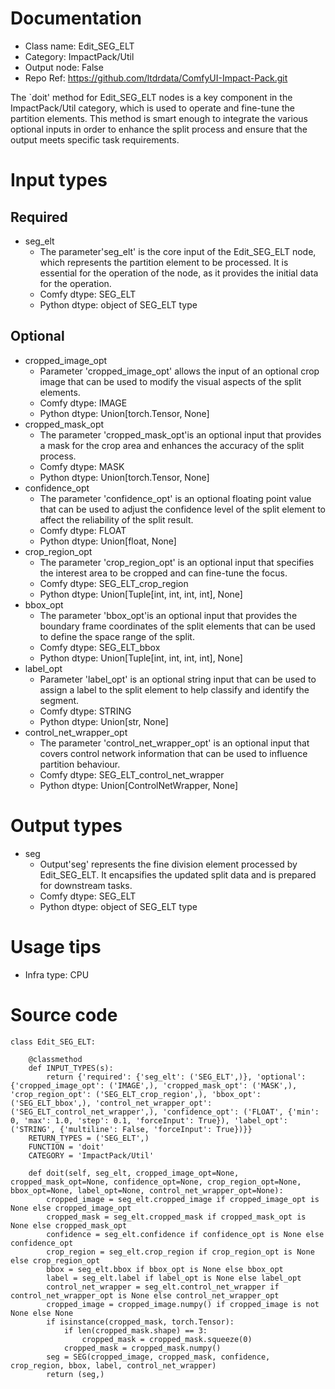# Documentation
- Class name: Edit_SEG_ELT
- Category: ImpactPack/Util
- Output node: False
- Repo Ref: https://github.com/ltdrdata/ComfyUI-Impact-Pack.git

The `doit' method for Edit_SEG_ELT nodes is a key component in the ImpactPack/Util category, which is used to operate and fine-tune the partition elements. This method is smart enough to integrate the various optional inputs in order to enhance the split process and ensure that the output meets specific task requirements.

# Input types
## Required
- seg_elt
    - The parameter'seg_elt' is the core input of the Edit_SEG_ELT node, which represents the partition element to be processed. It is essential for the operation of the node, as it provides the initial data for the operation.
    - Comfy dtype: SEG_ELT
    - Python dtype: object of SEG_ELT type
## Optional
- cropped_image_opt
    - Parameter 'cropped_image_opt' allows the input of an optional crop image that can be used to modify the visual aspects of the split elements.
    - Comfy dtype: IMAGE
    - Python dtype: Union[torch.Tensor, None]
- cropped_mask_opt
    - The parameter 'cropped_mask_opt'is an optional input that provides a mask for the crop area and enhances the accuracy of the split process.
    - Comfy dtype: MASK
    - Python dtype: Union[torch.Tensor, None]
- confidence_opt
    - The parameter 'confidence_opt' is an optional floating point value that can be used to adjust the confidence level of the split element to affect the reliability of the split result.
    - Comfy dtype: FLOAT
    - Python dtype: Union[float, None]
- crop_region_opt
    - The parameter 'crop_region_opt' is an optional input that specifies the interest area to be cropped and can fine-tune the focus.
    - Comfy dtype: SEG_ELT_crop_region
    - Python dtype: Union[Tuple[int, int, int, int], None]
- bbox_opt
    - The parameter 'bbox_opt'is an optional input that provides the boundary frame coordinates of the split elements that can be used to define the space range of the split.
    - Comfy dtype: SEG_ELT_bbox
    - Python dtype: Union[Tuple[int, int, int, int], None]
- label_opt
    - Parameter 'label_opt' is an optional string input that can be used to assign a label to the split element to help classify and identify the segment.
    - Comfy dtype: STRING
    - Python dtype: Union[str, None]
- control_net_wrapper_opt
    - The parameter 'control_net_wrapper_opt' is an optional input that covers control network information that can be used to influence partition behaviour.
    - Comfy dtype: SEG_ELT_control_net_wrapper
    - Python dtype: Union[ControlNetWrapper, None]

# Output types
- seg
    - Output'seg' represents the fine division element processed by Edit_SEG_ELT. It encapsifies the updated split data and is prepared for downstream tasks.
    - Comfy dtype: SEG_ELT
    - Python dtype: object of SEG_ELT type

# Usage tips
- Infra type: CPU

# Source code
```
class Edit_SEG_ELT:

    @classmethod
    def INPUT_TYPES(s):
        return {'required': {'seg_elt': ('SEG_ELT',)}, 'optional': {'cropped_image_opt': ('IMAGE',), 'cropped_mask_opt': ('MASK',), 'crop_region_opt': ('SEG_ELT_crop_region',), 'bbox_opt': ('SEG_ELT_bbox',), 'control_net_wrapper_opt': ('SEG_ELT_control_net_wrapper',), 'confidence_opt': ('FLOAT', {'min': 0, 'max': 1.0, 'step': 0.1, 'forceInput': True}), 'label_opt': ('STRING', {'multiline': False, 'forceInput': True})}}
    RETURN_TYPES = ('SEG_ELT',)
    FUNCTION = 'doit'
    CATEGORY = 'ImpactPack/Util'

    def doit(self, seg_elt, cropped_image_opt=None, cropped_mask_opt=None, confidence_opt=None, crop_region_opt=None, bbox_opt=None, label_opt=None, control_net_wrapper_opt=None):
        cropped_image = seg_elt.cropped_image if cropped_image_opt is None else cropped_image_opt
        cropped_mask = seg_elt.cropped_mask if cropped_mask_opt is None else cropped_mask_opt
        confidence = seg_elt.confidence if confidence_opt is None else confidence_opt
        crop_region = seg_elt.crop_region if crop_region_opt is None else crop_region_opt
        bbox = seg_elt.bbox if bbox_opt is None else bbox_opt
        label = seg_elt.label if label_opt is None else label_opt
        control_net_wrapper = seg_elt.control_net_wrapper if control_net_wrapper_opt is None else control_net_wrapper_opt
        cropped_image = cropped_image.numpy() if cropped_image is not None else None
        if isinstance(cropped_mask, torch.Tensor):
            if len(cropped_mask.shape) == 3:
                cropped_mask = cropped_mask.squeeze(0)
            cropped_mask = cropped_mask.numpy()
        seg = SEG(cropped_image, cropped_mask, confidence, crop_region, bbox, label, control_net_wrapper)
        return (seg,)
```